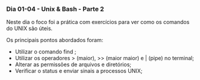 ### Dia 01-04 - Unix & Bash - Parte 2

Neste dia o foco foi a prática com exercícios para ver como os comandos do UNIX são úteis.

Os principais pontos abordados foram:

* Utilizar o comando find ;
* Utilizar os operadores > (maior), >> (maior maior) e | (pipe) no terminal;
* Alterar as permissões de arquivos e diretórios;
* Verificar o status e enviar sinais a processos UNIX;
